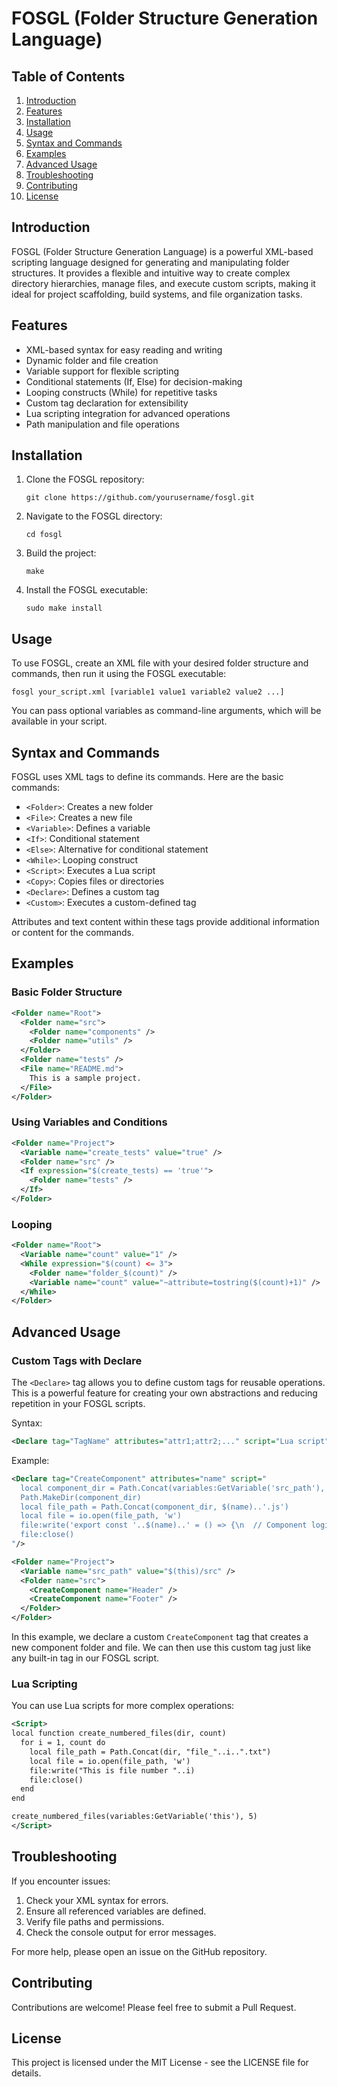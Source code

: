 # FOSGL (Folder Structure Generation Language)

## Table of Contents
1. [Introduction](#introduction)
2. [Features](#features)
3. [Installation](#installation)
4. [Usage](#usage)
5. [Syntax and Commands](#syntax-and-commands)
6. [Examples](#examples)
7. [Advanced Usage](#advanced-usage)
8. [Troubleshooting](#troubleshooting)
9. [Contributing](#contributing)
10. [License](#license)

## Introduction

FOSGL (Folder Structure Generation Language) is a powerful XML-based scripting language designed for generating and manipulating folder structures. It provides a flexible and intuitive way to create complex directory hierarchies, manage files, and execute custom scripts, making it ideal for project scaffolding, build systems, and file organization tasks.

## Features

- XML-based syntax for easy reading and writing
- Dynamic folder and file creation
- Variable support for flexible scripting
- Conditional statements (If, Else) for decision-making
- Looping constructs (While) for repetitive tasks
- Custom tag declaration for extensibility
- Lua scripting integration for advanced operations
- Path manipulation and file operations

## Installation

1. Clone the FOSGL repository:
   ```
   git clone https://github.com/yourusername/fosgl.git
   ```

2. Navigate to the FOSGL directory:
   ```
   cd fosgl
   ```

3. Build the project:
   ```
   make
   ```

4. Install the FOSGL executable:
   ```
   sudo make install
   ```

## Usage

To use FOSGL, create an XML file with your desired folder structure and commands, then run it using the FOSGL executable:

```
fosgl your_script.xml [variable1 value1 variable2 value2 ...]
```

You can pass optional variables as command-line arguments, which will be available in your script.

## Syntax and Commands

FOSGL uses XML tags to define its commands. Here are the basic commands:

- `<Folder>`: Creates a new folder
- `<File>`: Creates a new file
- `<Variable>`: Defines a variable
- `<If>`: Conditional statement
- `<Else>`: Alternative for conditional statement
- `<While>`: Looping construct
- `<Script>`: Executes a Lua script
- `<Copy>`: Copies files or directories
- `<Declare>`: Defines a custom tag
- `<Custom>`: Executes a custom-defined tag

Attributes and text content within these tags provide additional information or content for the commands.

## Examples

### Basic Folder Structure

```xml
<Folder name="Root">
  <Folder name="src">
    <Folder name="components" />
    <Folder name="utils" />
  </Folder>
  <Folder name="tests" />
  <File name="README.md">
    This is a sample project.
  </File>
</Folder>
```

### Using Variables and Conditions

```xml
<Folder name="Project">
  <Variable name="create_tests" value="true" />
  <Folder name="src" />
  <If expression="$(create_tests) == 'true'">
    <Folder name="tests" />
  </If>
</Folder>
```

### Looping

```xml
<Folder name="Root">
  <Variable name="count" value="1" />
  <While expression="$(count) <= 3">
    <Folder name="folder_$(count)" />
    <Variable name="count" value="~attribute=tostring($(count)+1)" />
  </While>
</Folder>
```

## Advanced Usage

### Custom Tags with Declare

The `<Declare>` tag allows you to define custom tags for reusable operations. This is a powerful feature for creating your own abstractions and reducing repetition in your FOSGL scripts.

Syntax:
```xml
<Declare tag="TagName" attributes="attr1;attr2;..." script="Lua script">
```

Example:
```xml
<Declare tag="CreateComponent" attributes="name" script="
  local component_dir = Path.Concat(variables:GetVariable('src_path'), $(name))
  Path.MakeDir(component_dir)
  local file_path = Path.Concat(component_dir, $(name)..'.js')
  local file = io.open(file_path, 'w')
  file:write('export const '..$(name)..' = () => {\n  // Component logic here\n};')
  file:close()
"/>

<Folder name="Project">
  <Variable name="src_path" value="$(this)/src" />
  <Folder name="src">
    <CreateComponent name="Header" />
    <CreateComponent name="Footer" />
  </Folder>
</Folder>
```

In this example, we declare a custom `CreateComponent` tag that creates a new component folder and file. We can then use this custom tag just like any built-in tag in our FOSGL script.

### Lua Scripting

You can use Lua scripts for more complex operations:

```xml
<Script>
local function create_numbered_files(dir, count)
  for i = 1, count do
    local file_path = Path.Concat(dir, "file_"..i..".txt")
    local file = io.open(file_path, 'w')
    file:write("This is file number "..i)
    file:close()
  end
end

create_numbered_files(variables:GetVariable('this'), 5)
</Script>
```

## Troubleshooting

If you encounter issues:

1. Check your XML syntax for errors.
2. Ensure all referenced variables are defined.
3. Verify file paths and permissions.
4. Check the console output for error messages.

For more help, please open an issue on the GitHub repository.

## Contributing

Contributions are welcome! Please feel free to submit a Pull Request.

## License

This project is licensed under the MIT License - see the LICENSE file for details.
